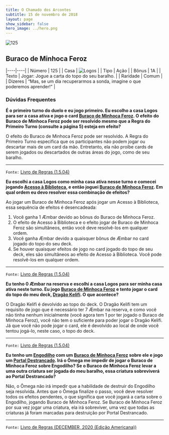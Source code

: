 ```yaml
---
title: O Chamado dos Arcontes
subtitle: 15 de novembro de 2018
layout: page
show_sidebar: false
hero_image: ../hero.png
---
```


![125](https://cdn.keyforgegame.com/media/card_front/pt/341_125_H2RWQ5VF7V7_pt.png)

## Buraco de Minhoca Feroz

|----|----|
| Número | 125 |
| Casa | ![Logos](https://archonarcana.com/images/thumb/c/ce/Logos.png/22px-Logos.png "Logos") |
| Tipo | Ação |
| Bônus | 1A |
| Texto | Jogar: Jogue a carta do topo do seu baralho. |
| Raridade | Comum |
| Dizeres | “Mas, se um dia recuperarmos a sonda,  imagine o que poderemos aprender!” |

### Dúvidas Frequentes

**É o primeiro turno do duelo e eu jogo primeiro. Eu escolho a
casa Logos para ser a casa ativa e jogo o card [Buraco de Minhoca Feroz](/cota/125). O efeito do Buraco de Minhoca Feroz
pode ser resolvido mesmo que a Regra do Primeiro Turno (consulte
a página 5) esteja em efeito?**

O efeito do Buraco de Minhoca Feroz pode ser resolvido. A Regra do
Primeiro Turno especifica que os participantes não podem jogar ou descartar
mais de um card da mão. Entretanto, ela não proíbe cards de serem jogados
ou descartados de outras áreas do jogo, como de seu baralho.

<hr/>

`Fonte:` [Livro de Regras (1.5.04)](https://drive.google.com/open?id=14pM1J8ZR_4hZbGFZt-ArQdAGsHCPEQdE)

**Eu escolhi a casa Logos como minha casa ativa nesse turno e
comecei jogando [Acesso à Biblioteca](/cota/115), e então joguei
[Buraco de Minhoca Feroz](/cota/125). Em qual ordem eu devo
resolver essa combinação de efeitos?**

Ao jogar um Buraco de Minhoca Feroz após jogar um Acesso à
Biblioteca, essa sequência de efeitos é desencadeada:
1. Você ganha 1 Æmbar devido ao bônus do Buraco de
Minhoca Feroz.
2. O efeito de Acesso à Biblioteca e o efeito jogar de Buraco de
Minhoca Feroz são simultâneos, então você deve resolvê-los em
qualquer ordem.
3. Você ganha Æmbar devido a quaisquer bônus de Æmbar no card
jogado do topo do seu deck.
4. Se houver quaisquer efeitos de jogo no card jogado do topo de seu
deck, eles são simultâneos ao efeito de Acesso à Biblioteca. Você pode
resolvê-los em qualquer ordem.

<hr/>

`Fonte:` [Livro de Regras (1.5.04)](https://drive.google.com/open?id=14pM1J8ZR_4hZbGFZt-ArQdAGsHCPEQdE)

**Eu tenho 0 Æmbar na reserva e escolhi a casa Logos para ser minha
casa ativa neste turno. Eu jogo [Buraco de Minhoca Feroz](/cota/125) e tento jogar o card do topo do meu deck, [Dragão Kelifi](/cota/037). O que acontece?**

O Dragão Kelifi é devolvido ao topo do deck. O Dragão Kelifi tem um
requisito de jogo que é necessário ter 7 Æmbar na reserva, e como você
não tinha nenhum inicialmente (você agora tem 1 por ter jogado o Buraco
de Minhoca Feroz), você não tem o suficiente para poder jogar o
Dragão Kelifi. Já que você não pode jogar o card, ele é devolvido ao local
de onde você tentou jogá-lo, neste caso, o topo do deck.

<hr/>

`Fonte:` [Livro de Regras (1.5.04)](https://drive.google.com/open?id=14pM1J8ZR_4hZbGFZt-ArQdAGsHCPEQdE)

**Eu tenho um [Engodilho](/aoa/131) com um [Buraco de Minhoca Feroz](/cota/125)
sobre ele e jogo um [Portal Destrancado](/aoa/067). Irá o Ômega
me impedir de jogar o Buraco de Minhoca Feroz sobre Engodilho?
Se o Buraco de Minhoca Feroz levar a uma outra criatura ser jogada do meu baralho,
essa criatura sobreviverá ao Portal Destrancado?**

Não, o Ômega não irá impedir que a habilidade de destruir do Engodilho seja resolvida. Antes que o Ômega
finalize o passo, você deve resolver todos os efeitos pendentes, o que significa que você
jogará a carta sobre o Engodilho, jogando Buraco de Minhoca Feroz. Se Buraco de Minhoca Feroz
por sua vez jogar uma criatura, ela irá sobreviver, uma vez que todas as criaturas já foram
marcadas para destruição por Portal Destrancado.

<hr/>

`Fonte:` [Livro de Regras (DECEMBER, 2020 (Edição Americana))](https://images-cdn.fantasyflightgames.com/filer_public/8c/af/8cafeca4-02c3-4990-bba1-ff9d3aa8f02a/keyforge_rulebook_v14_reduced-compressed.pdf)
